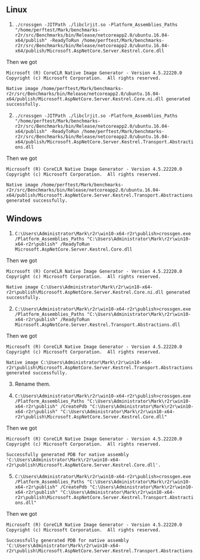 ## Linux

1. `./crossgen -JITPath ./libclrjit.so -Platform_Assemblies_Paths "/home/perftest/Mark/benchmarks-r2r/src/Benchmarks/bin/Release/netcoreapp2.0/ubuntu.16.04-x64/publish" -ReadyToRun /home/perftest/Mark/benchmarks-r2r/src/Benchmarks/bin/Release/netcoreapp2.0/ubuntu.16.04-x64/publish/Microsoft.AspNetCore.Server.Kestrel.Core.dll`

Then we got
```
Microsoft (R) CoreCLR Native Image Generator - Version 4.5.22220.0
Copyright (c) Microsoft Corporation.  All rights reserved.

Native image /home/perftest/Mark/benchmarks-r2r/src/Benchmarks/bin/Release/netcoreapp2.0/ubuntu.16.04-x64/publish/Microsoft.AspNetCore.Server.Kestrel.Core.ni.dll generated successfully.

```

2. `./crossgen -JITPath ./libclrjit.so -Platform_Assemblies_Paths "/home/perftest/Mark/benchmarks-r2r/src/Benchmarks/bin/Release/netcoreapp2.0/ubuntu.16.04-x64/publish" -ReadyToRun /home/perftest/Mark/benchmarks-r2r/src/Benchmarks/bin/Release/netcoreapp2.0/ubuntu.16.04-x64/publish/Microsoft.AspNetCore.Server.Kestrel.Transport.Abstractions.dll`

Then we got
```
Microsoft (R) CoreCLR Native Image Generator - Version 4.5.22220.0
Copyright (c) Microsoft Corporation.  All rights reserved.

Native image /home/perftest/Mark/benchmarks-r2r/src/Benchmarks/bin/Release/netcoreapp2.0/ubuntu.16.04-x64/publish/Microsoft.AspNetCore.Server.Kestrel.Transport.Abstractions.ni.dll generated successfully.

```
## Windows

1. `C:\Users\Administrator\Mark\r2r\win10-x64-r2r\publish>crossgen.exe /Platform_Assemblies_Paths "C:\Users\Administrator\Mark\r2r\win10-x64-r2r\publish" /ReadyToRun Microsoft.AspNetCore.Server.Kestrel.Core.dll`

Then we got
```
Microsoft (R) CoreCLR Native Image Generator - Version 4.5.22220.0
Copyright (c) Microsoft Corporation.  All rights reserved.

Native image C:\Users\Administrator\Mark\r2r\win10-x64-r2r\publish\Microsoft.AspNetCore.Server.Kestrel.Core.ni.dll generated successfully.
```

2. `C:\Users\Administrator\Mark\r2r\win10-x64-r2r\publish>crossgen.exe /Platform_Assemblies_Paths "C:\Users\Administrator\Mark\r2r\win10-x64-r2r\publish" /ReadyToRun Microsoft.AspNetCore.Server.Kestrel.Transport.Abstractions.dll`

Then we got
```
Microsoft (R) CoreCLR Native Image Generator - Version 4.5.22220.0
Copyright (c) Microsoft Corporation.  All rights reserved.

Native image C:\Users\Administrator\Mark\r2r\win10-x64-r2r\publish\Microsoft.AspNetCore.Server.Kestrel.Transport.Abstractions.ni.dll generated successfully.
```

3. Rename them.

4. `C:\Users\Administrator\Mark\r2r\win10-x64-r2r\publish>crossgen.exe /Platform_Assemblies_Paths "C:\Users\Administrator\Mark\r2r\win10-x64-r2r\publish" /CreatePdb "C:\Users\Administrator\Mark\r2r\win10-x64-r2r\publish" "C:\Users\Administrator\Mark\r2r\win10-x64-r2r\publish\Microsoft.AspNetCore.Server.Kestrel.Core.dll"`

Then we got
```
Microsoft (R) CoreCLR Native Image Generator - Version 4.5.22220.0
Copyright (c) Microsoft Corporation.  All rights reserved.

Successfully generated PDB for native assembly 'C:\Users\Administrator\Mark\r2r\win10-x64-r2r\publish\Microsoft.AspNetCore.Server.Kestrel.Core.dll'.
```

5. `C:\Users\Administrator\Mark\r2r\win10-x64-r2r\publish>crossgen.exe /Platform_Assemblies_Paths "C:\Users\Administrator\Mark\r2r\win10-x64-r2r\publish" /CreatePdb "C:\Users\Administrator\Mark\r2r\win10-x64-r2r\publish" "C:\Users\Administrator\Mark\r2r\win10-x64-r2r\publish\Microsoft.AspNetCore.Server.Kestrel.Transport.Abstractions.dll"`

Then we got
```
Microsoft (R) CoreCLR Native Image Generator - Version 4.5.22220.0
Copyright (c) Microsoft Corporation.  All rights reserved.

Successfully generated PDB for native assembly 'C:\Users\Administrator\Mark\r2r\win10-x64-r2r\publish\Microsoft.AspNetCore.Server.Kestrel.Transport.Abstractions.dll'.
```
